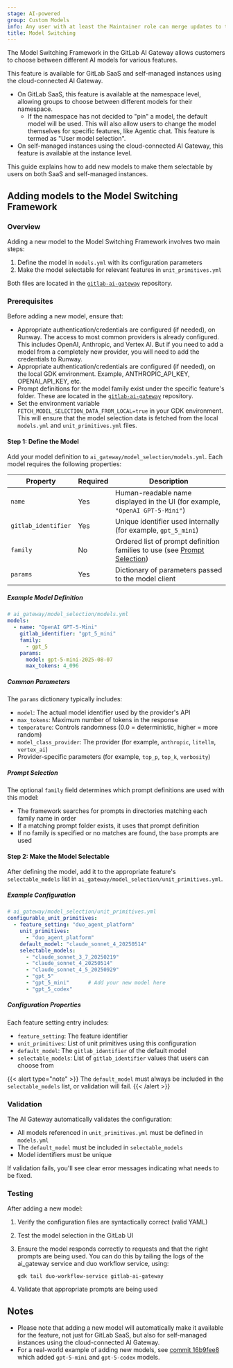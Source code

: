 ```yaml
---
stage: AI-powered
group: Custom Models
info: Any user with at least the Maintainer role can merge updates to this content. For details, see https://docs.gitlab.com/development/development_processes/#development-guidelines-review.
title: Model Switching
---
```


The Model Switching Framework in the GitLab AI Gateway allows customers to choose between different AI models for various features. 

This feature is available for GitLab SaaS and self-managed instances using the cloud-connected AI Gateway.

- On GitLab SaaS, this feature is available at the namespace level, allowing groups to choose between different models for their namespace.
  - If the namespace has not decided to "pin" a model, the default model will be used. This will also allow users to change the model themselves for specific features, like Agentic chat. This feature is termed as "User model selection".
- On self-managed instances using the cloud-connected AI Gateway, this feature is available at the instance level.

This guide explains how to add new models to make them selectable by users on both SaaS and self-managed instances.

## Adding models to the Model Switching Framework

### Overview

Adding a new model to the Model Switching Framework involves two main steps:

1. Define the model in `models.yml` with its configuration parameters
1. Make the model selectable for relevant features in `unit_primitives.yml`

Both files are located in the [`gitlab-ai-gateway`](https://gitlab.com/gitlab-org/modelops/applied-ml/code-suggestions/ai-assist/-/tree/main/ai_gateway/model_selection) repository.

### Prerequisites

Before adding a new model, ensure that:

- Appropriate authentication/credentials are configured (if needed), on Runway. The access to most common providers is already configured. This includes OpenAI, Anthropic, and Vertex AI. But if you need to add a model from a completely new provider, you will need to add the credentials to Runway.
- Appropriate authentication/credentials are configured (if needed), on the local GDK environment. Example, ANTHROPIC_API_KEY, OPENAI_API_KEY, etc.
- Prompt definitions for the model family exist under the specific feature's folder. These are located in the [`gitlab-ai-gateway`](https://gitlab.com/gitlab-org/modelops/applied-ml/code-suggestions/ai-assist/-/tree/main/ai_gateway/prompts/definitions) repository.
- Set the environment variable `FETCH_MODEL_SELECTION_DATA_FROM_LOCAL=true` in your GDK environment. This will ensure that the model selection data is fetched from the local `models.yml` and `unit_primitives.yml` files.

#### Step 1: Define the Model

Add your model definition to `ai_gateway/model_selection/models.yml`. Each model requires the following properties:

| Property | Required | Description |
|----------|----------|-------------|
| `name` | Yes | Human-readable name displayed in the UI (for example, `"OpenAI GPT-5-Mini"`) |
| `gitlab_identifier` | Yes | Unique identifier used internally (for example, `gpt_5_mini`) |
| `family` | No | Ordered list of prompt definition families to use (see [Prompt Selection](#prompt-selection)) |
| `params` | Yes | Dictionary of parameters passed to the model client |

##### Example Model Definition

```yaml
# ai_gateway/model_selection/models.yml
models:
  - name: "OpenAI GPT-5-Mini"
    gitlab_identifier: "gpt_5_mini"
    family:
      - gpt_5
    params:
      model: gpt-5-mini-2025-08-07
      max_tokens: 4_096
```

##### Common Parameters

The `params` dictionary typically includes:

- `model`: The actual model identifier used by the provider's API
- `max_tokens`: Maximum number of tokens in the response
- `temperature`: Controls randomness (0.0 = deterministic, higher = more random)
- `model_class_provider`: The provider (for example, `anthropic`, `litellm`, `vertex_ai`)
- Provider-specific parameters (for example, `top_p`, `top_k`, `verbosity`)

##### Prompt Selection

The optional `family` field determines which prompt definitions are used with this model:

- The framework searches for prompts in directories matching each family name in order
- If a matching prompt folder exists, it uses that prompt definition
- If no family is specified or no matches are found, the `base` prompts are used

#### Step 2: Make the Model Selectable

After defining the model, add it to the appropriate feature's `selectable_models` list in `ai_gateway/model_selection/unit_primitives.yml`.

##### Example Configuration

```yaml
# ai_gateway/model_selection/unit_primitives.yml
configurable_unit_primitives:
  - feature_setting: "duo_agent_platform"
    unit_primitives:
      - "duo_agent_platform"
    default_model: "claude_sonnet_4_20250514"
    selectable_models:
      - "claude_sonnet_3_7_20250219"
      - "claude_sonnet_4_20250514"
      - "claude_sonnet_4_5_20250929"
      - "gpt_5"
      - "gpt_5_mini"      # Add your new model here
      - "gpt_5_codex"
```

##### Configuration Properties

Each feature setting entry includes:

- `feature_setting`: The feature identifier
- `unit_primitives`: List of unit primitives using this configuration
- `default_model`: The `gitlab_identifier` of the default model
- `selectable_models`: List of `gitlab_identifier` values that users can choose from

{{< alert type="note" >}}
The `default_model` must always be included in the `selectable_models` list, or validation will fail.
{{< /alert >}}

### Validation

The AI Gateway automatically validates the configuration:

- All models referenced in `unit_primitives.yml` must be defined in `models.yml`
- The `default_model` must be included in `selectable_models`
- Model identifiers must be unique

If validation fails, you'll see clear error messages indicating what needs to be fixed.

### Testing

After adding a new model:

1. Verify the configuration files are syntactically correct (valid YAML)
1. Test the model selection in the GitLab UI
1. Ensure the model responds correctly to requests and that the right prompts are being used. You can do this by tailing the logs of the ai_gateway service and duo workflow service, using:

   ```shell
   gdk tail duo-workflow-service gitlab-ai-gateway
   ```

1. Validate that appropriate prompts are being used

## Notes

- Please note that adding a new model will automatically make it available for the feature, not just for GitLab SaaS, but also for self-managed instances using the cloud-connected AI Gateway.
- For a real-world example of adding new models, see [commit 16b9fee8](https://gitlab.com/gitlab-org/modelops/applied-ml/code-suggestions/ai-assist/-/commit/16b9fee8d2ecdbb1d1d0f7e436883ed0769d8ba9) which added `gpt-5-mini` and `gpt-5-codex` models.

